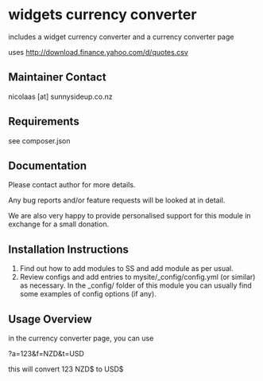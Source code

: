 widgets currency converter
================================================================================

includes a widget currency converter and a currency
converter page

uses http://download.finance.yahoo.com/d/quotes.csv

Maintainer Contact
-----------------------------------------------
nicolaas [at] sunnysideup.co.nz


Requirements
-----------------------------------------------
see composer.json


Documentation
-----------------------------------------------
Please contact author for more details.

Any bug reports and/or feature requests will be
looked at in detail.

We are also very happy to provide personalised support
for this module in exchange for a small donation.


Installation Instructions
-----------------------------------------------
1. Find out how to add modules to SS and add module as per usual.
2. Review configs and add entries to mysite/_config/config.yml
(or similar) as necessary.
In the _config/ folder of this module
you can usually find some examples of config options (if any).


Usage Overview
-----------------------------------------------

in the currency converter page, you can use

?a=123&f=NZD&t=USD

this will convert 123 NZD$ to USD$





